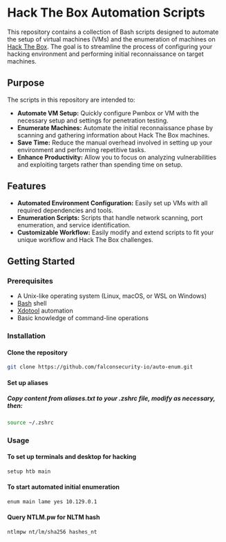 # Hack The Box Automation Scripts

This repository contains a collection of Bash scripts designed to automate the setup of virtual machines (VMs) and the enumeration of machines on [Hack The Box](https://www.hackthebox.eu/). The goal is to streamline the process of configuring your hacking environment and performing initial reconnaissance on target machines.

## Purpose

The scripts in this repository are intended to:
- **Automate VM Setup:** Quickly configure Pwnbox or VM with the necessary setup and settings for penetration testing.
- **Enumerate Machines:** Automate the initial reconnaissance phase by scanning and gathering information about Hack The Box machines.
- **Save Time:** Reduce the manual overhead involved in setting up your environment and performing repetitive tasks.
- **Enhance Productivity:** Allow you to focus on analyzing vulnerabilities and exploiting targets rather than spending time on setup.

## Features

- **Automated Environment Configuration:** Easily set up VMs with all required dependencies and tools.
- **Enumeration Scripts:** Scripts that handle network scanning, port enumeration, and service identification.
- **Customizable Workflow:** Easily modify and extend scripts to fit your unique workflow and Hack The Box challenges.

## Getting Started

### Prerequisites

- A Unix-like operating system (Linux, macOS, or WSL on Windows)
- [Bash](https://www.gnu.org/software/bash/) shell
- [Xdotool](https://github.com/jordansissel/xdotool) automation
- Basic knowledge of command-line operations

### Installation

#### **Clone the repository**
   ```bash
   git clone https://github.com/falconsecurity-io/auto-enum.git
   ```
#### **Set up aliases**
##### Copy content from aliases.txt to your .zshrc file, modify as necessary, then:
   ```bash
   source ~/.zshrc
   ```
### Usage
#### To set up terminals and desktop for hacking
   ```bash
   setup htb main
   ```
#### To start automated initial enumeration
   ```bash
   enum main lame yes 10.129.0.1
   ```
#### Query NTLM.pw for NLTM hash
  ```bash
  ntlmpw nt/lm/sha256 hashes_nt
  ```
